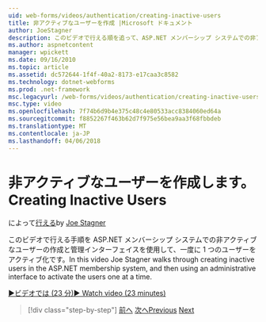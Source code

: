 ```yaml
---
uid: web-forms/videos/authentication/creating-inactive-users
title: 非アクティブなユーザーを作成 |Microsoft ドキュメント
author: JoeStagner
description: このビデオで行える順を追って、ASP.NET メンバーシップ システムでの非アクティブなユーザーの作成と管理インターフェイスを使用し、1 つのユーザーをアクティブ化しています.
ms.author: aspnetcontent
manager: wpickett
ms.date: 09/16/2010
ms.topic: article
ms.assetid: dc572644-1f4f-40a2-8173-e17caa3c8582
ms.technology: dotnet-webforms
ms.prod: .net-framework
msc.legacyurl: /web-forms/videos/authentication/creating-inactive-users
msc.type: video
ms.openlocfilehash: 7f74b6d9b4e375c48c4e80533acc8384060ed64a
ms.sourcegitcommit: f8852267f463b62d7f975e56bea9aa3f68fbbdeb
ms.translationtype: MT
ms.contentlocale: ja-JP
ms.lasthandoff: 04/06/2018
---
```

<a name="creating-inactive-users"></a><span data-ttu-id="ad35d-103">非アクティブなユーザーを作成します。</span><span class="sxs-lookup"><span data-stu-id="ad35d-103">Creating Inactive Users</span></span>
====================
<span data-ttu-id="ad35d-104">によって[行える](https://github.com/JoeStagner)</span><span class="sxs-lookup"><span data-stu-id="ad35d-104">by [Joe Stagner](https://github.com/JoeStagner)</span></span>

<span data-ttu-id="ad35d-105">このビデオで行える手順を ASP.NET メンバーシップ システムでの非アクティブなユーザーの作成と管理インターフェイスを使用して、一度に 1 つのユーザーをアクティブ化です。</span><span class="sxs-lookup"><span data-stu-id="ad35d-105">In this video Joe Stagner walks through creating inactive users in the ASP.NET membership system, and then using an administrative interface to activate the users one at a time.</span></span>

[<span data-ttu-id="ad35d-106">&#9654;ビデオでは (23 分)</span><span class="sxs-lookup"><span data-stu-id="ad35d-106">&#9654; Watch video (23 minutes)</span></span>](https://channel9.msdn.com/Blogs/ASP-NET-Site-Videos/creating-inactive-users)

> [!div class="step-by-step"]
> <span data-ttu-id="ad35d-107">[前へ](simple-web-service-authentication.md)
> [次へ](sql-injection-defense.md)</span><span class="sxs-lookup"><span data-stu-id="ad35d-107">[Previous](simple-web-service-authentication.md)
[Next](sql-injection-defense.md)</span></span>
